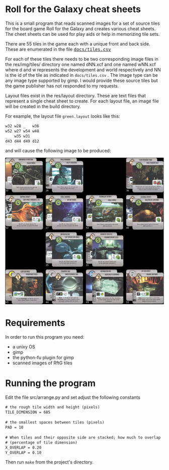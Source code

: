 
# Roll for the Galaxy cheat sheets

This is a small program that reads scanned images for a set of source
tiles for the board game Roll for the Galaxy and creates various cheat
sheets.  The cheet sheets can be used for play aids or help in
memorizing tile sets.

There are 55 tiles in the game each with a unique front and back side.
These are enumerated in the file <a href=""><tt>docs/tiles.csv</tt></a>

For each of these tiles there needs to be two corresponding image
files in the res/img/tiles/ directory one named dNN.xcf and one named
wNN.xcf where d and w represents the development and world
respectively and NN is the id of the tile as indicated in
`docs/tiles.csv` .  The image type can be any image type supported by
gimp. I would provide these source tiles but the game publisher has
not responded to my requests.

Layout files exist in the res/layout directory.  These are text files
that represent a single cheat sheet to create.  For each layout file,
an image file will be created in the build directory.

For example, the layout file `green.layout` looks like this:

```
w32 w28 _   w36
w52 w27 w54 w48
_   w35 w31
d43 d44 d49 d12
```

and will cause the following image to be produced:

![green-thumb](/docs/green-thumb.png)

# Requirements

In order to run this program you need:

* a unixy OS
* gimp
* the python-fu plugin for gimp
* scanned images of RftG tiles

# Running the program

Edit the file src/arrange.py and set adjust the following constants

```
# the rough tile width and height (pixels)
TILE_DIMENSION = 685

# the smallest spaces between tiles (pixels)
PAD = 10

# When tiles and their opposite side are stacked; how much to overlap
# (percentage of tile dimension)
X_OVERLAP = 0.20
Y_OVERLAP = 0.10
```

Then run `make` from the project's directory.
